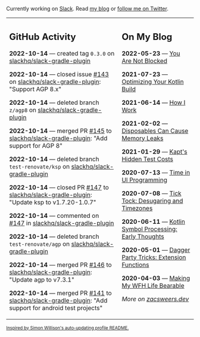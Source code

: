 Currently working on [Slack](https://slack.com/). Read [my blog](https://zacsweers.dev/) or [follow me on Twitter](https://twitter.com/ZacSweers).

<table><tr><td valign="top" width="60%">

## GitHub Activity
<!-- githubActivity starts -->
**2022-10-14** — created tag `0.3.0` on [slackhq/slack-gradle-plugin](https://github.com/slackhq/slack-gradle-plugin)

**2022-10-14** — closed issue [#143](https://github.com/slackhq/slack-gradle-plugin/issues/143) on [slackhq/slack-gradle-plugin](https://github.com/slackhq/slack-gradle-plugin): "Support AGP 8.x"

**2022-10-14** — deleted branch `z/agp8` on [slackhq/slack-gradle-plugin](https://github.com/slackhq/slack-gradle-plugin)

**2022-10-14** — merged PR [#145](https://github.com/slackhq/slack-gradle-plugin/pull/145) to [slackhq/slack-gradle-plugin](https://github.com/slackhq/slack-gradle-plugin): "Add support for AGP 8"

**2022-10-14** — deleted branch `test-renovate/ksp` on [slackhq/slack-gradle-plugin](https://github.com/slackhq/slack-gradle-plugin)

**2022-10-14** — closed PR [#147](https://github.com/slackhq/slack-gradle-plugin/pull/147) to [slackhq/slack-gradle-plugin](https://github.com/slackhq/slack-gradle-plugin): "Update ksp to v1.7.20-1.0.7"

**2022-10-14** — commented on [#147](https://github.com/slackhq/slack-gradle-plugin/pull/147#issuecomment-1279402208) in [slackhq/slack-gradle-plugin](https://github.com/slackhq/slack-gradle-plugin)

**2022-10-14** — deleted branch `test-renovate/agp` on [slackhq/slack-gradle-plugin](https://github.com/slackhq/slack-gradle-plugin)

**2022-10-14** — merged PR [#146](https://github.com/slackhq/slack-gradle-plugin/pull/146) to [slackhq/slack-gradle-plugin](https://github.com/slackhq/slack-gradle-plugin): "Update agp to v7.3.1"

**2022-10-14** — merged PR [#141](https://github.com/slackhq/slack-gradle-plugin/pull/141) to [slackhq/slack-gradle-plugin](https://github.com/slackhq/slack-gradle-plugin): "Add support for android test projects"
<!-- githubActivity ends -->
</td><td valign="top" width="40%">

## On My Blog
<!-- blog starts -->
**2022-05-23** — [You Are Not Blocked](https://www.zacsweers.dev/you-are-not-blocked/)

**2021-07-23** — [Optimizing Your Kotlin Build](https://www.zacsweers.dev/optimizing-your-kotlin-build/)

**2021-06-14** — [How I Work](https://www.zacsweers.dev/how-i-work/)

**2021-02-02** — [Disposables Can Cause Memory Leaks](https://www.zacsweers.dev/disposables-can-cause-memory-leaks/)

**2021-01-29** — [Kapt's Hidden Test Costs](https://www.zacsweers.dev/kapts-hidden-test-costs/)

**2020-07-13** — [Time in UI Programming](https://www.zacsweers.dev/time-in-ui/)

**2020-07-08** — [Tick Tock: Desugaring and Timezones](https://www.zacsweers.dev/ticktock-desugaring-timezones/)

**2020-06-11** — [Kotlin Symbol Processing: Early Thoughts](https://www.zacsweers.dev/kotlin-symbol-processor-early-thoughts/)

**2020-05-01** — [Dagger Party Tricks: Extension Functions](https://www.zacsweers.dev/dagger-party-tricks-extension-functions/)

**2020-04-03** — [Making My WFH Life Bearable](https://www.zacsweers.dev/making-wfh-life-bearable/)
<!-- blog ends -->
_More on [zacsweers.dev](https://zacsweers.dev/)_
</td></tr></table>

<sub><a href="https://simonwillison.net/2020/Jul/10/self-updating-profile-readme/">Inspired by Simon Willison's auto-updating profile README.</a></sub>